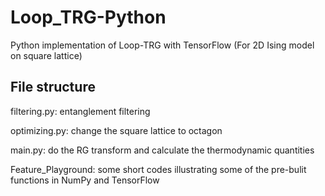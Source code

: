 # Loop_TRG-Python
Python implementation of Loop-TRG with TensorFlow (For 2D Ising model on square lattice)

## File structure

filtering.py: entanglement filtering

optimizing.py: change the square lattice to octagon

main.py: do the RG transform and calculate the thermodynamic quantities

Feature_Playground: some short codes illustrating some of the pre-bulit functions in NumPy and TensorFlow
